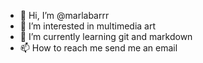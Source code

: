 - 👋 Hi, I’m @marlabarrr
- 👀 I’m interested in multimedia art
- 🌱 I’m currently learning git and markdown
- 📫 How to reach me send me an email 

<!---
marlabarrr/marlabarrr is a ✨ special ✨ repository because its `README.md` (this file) appears on your GitHub profile.
You can click the Preview link to take a look at your changes.
--->
